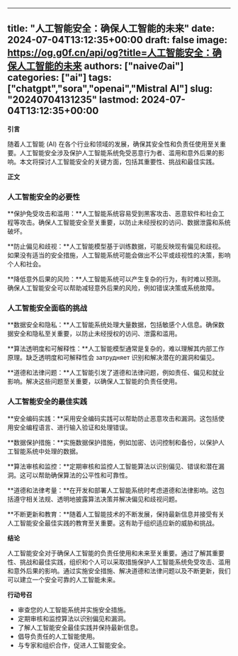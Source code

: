 
---
title: "人工智能安全：确保人工智能的未来"
date: 2024-07-04T13:12:35+00:00
draft: false
image: https://og.g0f.cn/api/og?title=人工智能安全：确保人工智能的未来
authors: ["naiveのai"]
categories: ["ai"]
tags: ["chatgpt","sora","openai","Mistral AI"]
slug: "20240704131235"
lastmod: 2024-07-04T13:12:35+00:00
---
**引言**

随着人工智能 (AI) 在各个行业和领域的发展，确保其安全性和负责任使用至关重要。人工智能安全涉及保护人工智能系统免受恶意行为者、滥用和意外后果的影响。本文将探讨人工智能安全的关键方面，包括其重要性、挑战和最佳实践。

**正文**

### 人工智能安全的必要性

**保护免受攻击和滥用：**人工智能系统容易受到黑客攻击、恶意软件和社会工程等攻击。确保人工智能安全至关重要，以防止未经授权的访问、数据泄露和系统破坏。

**防止偏见和歧视：**人工智能模型基于训练数据，可能反映现有偏见和歧视。如果没有适当的安全措施，人工智能系统可能会做出不公平或歧视性的决策，影响个人和社会。

**降低意外后果的风险：**人工智能系统可以产生复杂的行为，有时难以预测。确保人工智能安全可以帮助减轻意外后果的风险，例如错误决策或系统故障。

### 人工智能安全面临的挑战

**数据安全和隐私：**人工智能系统处理大量数据，包括敏感个人信息。确保数据安全和隐私至关重要，以防止未经授权的访问、泄露和滥用。

**算法透明度和可解释性：**人工智能模型通常是复杂的，难以理解其内部工作原理。缺乏透明度和可解释性会 затрудняет 识别和解决潜在的漏洞和偏见。

**道德和法律问题：**人工智能引发了道德和法律问题，例如责任、偏见和就业影响。解决这些问题至关重要，以确保人工智能的负责任使用。

### 人工智能安全的最佳实践

**安全编码实践：**采用安全编码实践可以帮助防止恶意攻击和漏洞。这包括使用安全编程语言、进行输入验证和处理错误。

**数据保护措施：**实施数据保护措施，例如加密、访问控制和备份，以保护人工智能系统中处理的数据。

**算法审核和监控：**定期审核和监控人工智能算法以识别偏见、错误和潜在漏洞。这可以帮助确保算法的公平性和可靠性。

**道德和法律考量：**在开发和部署人工智能系统时考虑道德和法律影响。这包括遵守相关法规、透明地披露算法决策并解决偏见和歧视问题。

**不断更新和教育：**随着人工智能技术的不断发展，保持最新信息并接受有关人工智能安全最佳实践的教育至关重要。这有助于组织适应新的威胁和挑战。

**结论**

人工智能安全对于确保人工智能的负责任使用和未来至关重要。通过了解其重要性、挑战和最佳实践，组织和个人可以采取措施保护人工智能系统免受攻击、滥用和意外后果的影响。通过实施安全措施、解决道德和法律问题以及不断更新，我们可以建立一个安全可靠的人工智能未来。

**行动号召**

* 审查您的人工智能系统并实施安全措施。
* 定期审核和监控算法以识别偏见和漏洞。
* 了解人工智能安全最佳实践并保持最新信息。
* 倡导负责任的人工智能使用。
* 与专家和组织合作，促进人工智能安全。